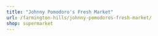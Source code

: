```yaml
---
title: "Johnny Pomodoro's Fresh Market"
url: /farmington-hills/johnny-pomodoros-fresh-market/
shop: supermarket
---
```


